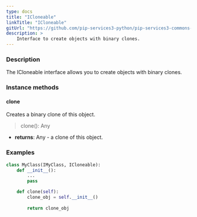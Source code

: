 ```yaml
---
type: docs
title: "ICloneable"
linkTitle: "ICloneable"
gitUrl: "https://github.com/pip-services3-python/pip-services3-commons-python"
description: > 
    Interface to create objects with binary clones.
---
```


### Description

The ICloneable interface allows you to create objects with binary clones. 

### Instance methods

#### clone
Creates a binary clone of this object.

> clone(): Any

- **returns**: Any - a clone of this object.

### Examples

```python
class MyClass(IMyClass, ICloneable):
    def __init__():
        ...
        pass

    def clone(self):
        clone_obj = self.__init__()
        
        return clone_obj
```
